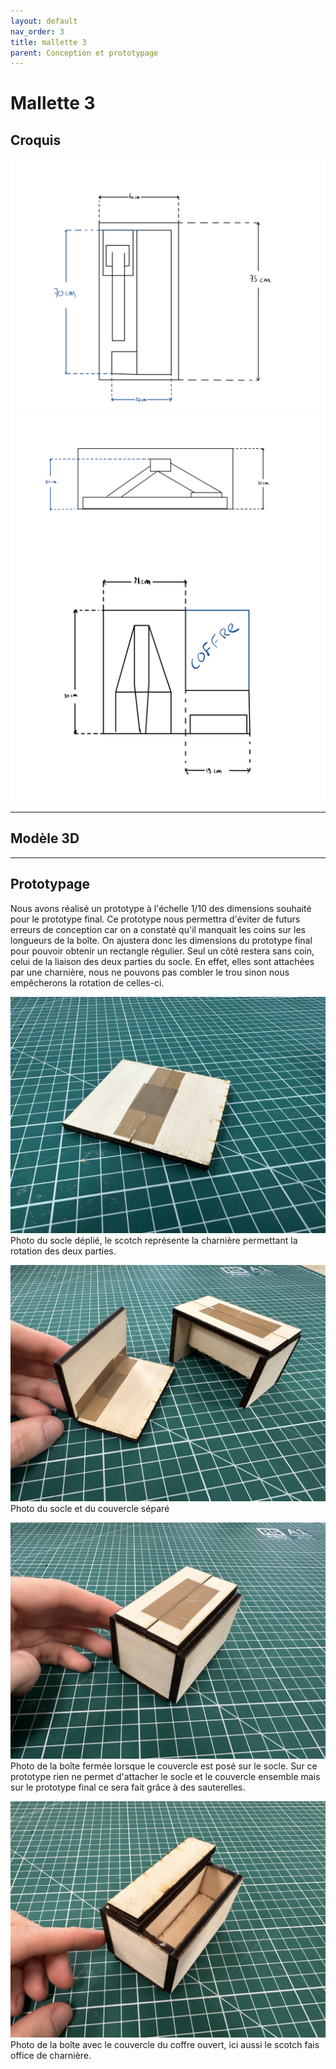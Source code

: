 ```yaml
---
layout: default
nav_order: 3
title: mallette 3
parent: Conception et prototypage
---
```


# Mallette 3

## Croquis

<script type="module" src="https://ajax.googleapis.com/ajax/libs/model-viewer/3.4.0/model-viewer.min.js"></script>

![Plan de la mallette](../shared-assets/images/dessin_mallette3_vue_dessus.png)
![Plan de la mallette](../shared-assets/images/dessin_mallette3_vue_cote.png)
![Plan de la mallette](../shared-assets/images/dessin_mallette3_couvercle.png)

---

## Modèle 3D

<model-viewer 
    id="viewer" 
    alt="Modèle 3D du bras robot Niryo Ned 2" 
    src="../shared-assets/models/mallette_3.gltf" 
    poster="../shared-assets/images/capture_niryo.jpg" 
    shadow-intensity="1" 
    camera-controls 
    touch-action="pan-z"
    rotation="0 0 90">
</model-viewer>

---

## Prototypage

Nous avons réalisé un prototype à l'échelle 1/10 des dimensions souhaité pour le prototype final.
Ce prototype nous permettra d'éviter de futurs erreurs de conception car on a constaté qu'il manquait les coins sur les longueurs de la boîte.
On ajustera donc les dimensions du prototype final pour pouvoir obtenir un rectangle régulier.
Seul un côté restera sans coin, celui de la liaison des deux parties du socle.
En effet, elles sont attachées par une charnière, nous ne pouvons pas combler le trou sinon nous empêcherons la rotation de celles-ci. 

![Photo socle](../shared-assets/images/proto_socle.jpg)
Photo du socle déplié, le scotch représente la charnière permettant la rotation des deux parties.

![Photo socle et couvercle](../shared-assets/images/proto_separe.jpg)
Photo du socle et du couvercle séparé

![Photo boite](../shared-assets/images/proto_boite.jpg)
Photo de la boîte fermée lorsque le couvercle est posé sur le socle. Sur ce prototype rien ne permet d'attacher le socle et le couvercle ensemble mais sur le prototype final ce sera fait grâce à des sauterelles.

![Photo couvercle ouvert](../shared-assets/images/proto_couvercle_ouvert.jpg)
Photo de la boîte avec le couvercle du coffre ouvert, ici aussi le scotch fais office de charnière.

<style>
    #viewer
    {
        margin : auto;
        width : 500px;
        height : 500px;
    }
</style>